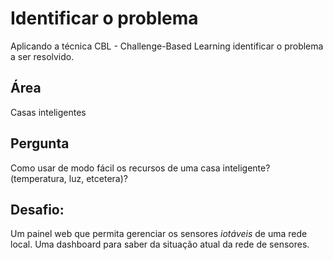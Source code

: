 # Identificar o problema

Aplicando a técnica CBL - Challenge-Based Learning identificar o problema a ser
resolvido.

## Área 

Casas inteligentes

## Pergunta

Como usar de modo fácil os recursos de uma casa inteligente? (temperatura, luz,
etcetera)?

## Desafio:

Um painel web que permita gerenciar os sensores _iotáveis_ de uma rede local.
Uma dashboard para saber da situação atual da rede de sensores.
